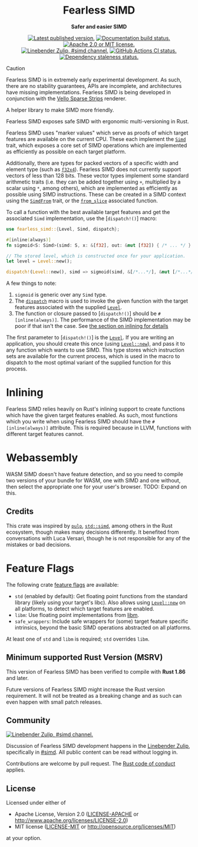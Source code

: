 <div align="center">

# Fearless SIMD

**Safer and easier SIMD**

[![Latest published version.](https://img.shields.io/crates/v/fearless_simd.svg)](https://crates.io/crates/fearless_simd)
[![Documentation build status.](https://img.shields.io/docsrs/fearless_simd.svg)](https://docs.rs/fearless_simd)
[![Apache 2.0 or MIT license.](https://img.shields.io/badge/license-Apache--2.0_OR_MIT-blue.svg)](#license)
\
[![Linebender Zulip, #simd channel.](https://img.shields.io/badge/Linebender-%23simd-blue?logo=Zulip)](https://xi.zulipchat.com/#narrow/channel/514230-simd)
[![GitHub Actions CI status.](https://img.shields.io/github/actions/workflow/status/linebender/fearless_simd/ci.yml?logo=github&label=CI)](https://github.com/linebender/fearless_simd/actions)
[![Dependency staleness status.](https://deps.rs/crate/fearless_simd/latest/status.svg)](https://deps.rs/crate/fearless_simd/)

</div>

> [!CAUTION]
> Fearless SIMD is in extremely early experimental development. As such, there are no stability
> guarantees, APIs are incomplete, and architectures have missing implementations. Fearless SIMD is
> being developed in conjunction with the [Vello Sparse
> Strips](https://github.com/linebender/vello/) renderer.

<!-- We use cargo-rdme to update the README with the contents of lib.rs.
To edit the following section, update it in lib.rs, then run:
cargo rdme --workspace-project=fearless_simd --heading-base-level=0
Full documentation at https://github.com/orium/cargo-rdme -->

<!-- Intra-doc links used in lib.rs should be evaluated here. 
See https://linebender.org/blog/doc-include/ for related discussion. -->

[libm]: https://crates.io/crates/libm
[`f32x4`]: https://docs.rs/fearless_simd/latest/fearless_simd/generated/simd_types/struct.f32x4.html
[`Simd`]: https://docs.rs/fearless_simd/0.2.0/fearless_simd/generated/simd_trait/trait.Simd.html
[`SimdFrom`]: https://docs.rs/fearless_simd/0.2.0/fearless_simd/traits/trait.SimdFrom.html
[SimdBase::from_slice]: https://docs.rs/fearless_simd/0.2.0/fearless_simd/generated/simd_trait/trait.SimdBase.html#tymethod.from_slice
[`dispatch`]: https://docs.rs/fearless_simd/0.2.0/fearless_simd/macros/macro.dispatch.html
[`Level`]: https://docs.rs/fearless_simd/0.2.0/fearless_simd/enum.Level.html
[`Level::new`]: https://docs.rs/fearless_simd/0.2.0/fearless_simd/enum.Level.html#method.new
[`std::simd`]: https://doc.rust-lang.org/std/simd/index.html
<!-- cargo-rdme start -->

A helper library to make SIMD more friendly.

Fearless SIMD exposes safe SIMD with ergonomic multi-versioning in Rust.

Fearless SIMD uses "marker values" which serve as proofs of which target features are available on the current CPU.
These each implement the [`Simd`] trait, which exposes a core set of SIMD operations which are implemented as
efficiently as possible on each target platform.

Additionally, there are types for packed vectors of a specific width and element type (such as [`f32x4`]).
Fearless SIMD does not currently support vectors of less than 128 bits.
These vector types implement some standard arithmetic traits (i.e. they can be added together using
`+`, multiplied by a scalar using `*`, among others), which are implemented as efficiently
as possible using SIMD instructions.
These can be created in a SIMD context using the [`SimdFrom`] trait, or the
[`from_slice`][SimdBase::from_slice] associated function.

To call a function with the best available target features and get the associated `Simd`
implementation, use the [`dispatch!()`] macro:

```rust
use fearless_simd::{Level, Simd, dispatch};

#[inline(always)]
fn sigmoid<S: Simd>(simd: S, x: &[f32], out: &mut [f32]) { /* ... */ }

// The stored level, which is constructed once for your application.
let level = Level::new();

dispatch!(Level::new(), simd => sigmoid(simd, &[/*...*/], &mut [/*...*/]));
```

A few things to note:

1) `sigmoid` is generic over any `Simd` type.
2) The [`dispatch`] macro is used to invoke the given function with the target features associated with the supplied [`Level`].
3) The function or closure passed to [`dispatch!()`] should be `#[inline(always)]`.
   The performance of the SIMD implementation may be poor if that isn't the case. See [the section on inlining for details](#inlining)

The first parameter to [`dispatch!()`] is the [`Level`].
If you are writing an application, you should create this once (using [`Level::new`]), and pass it to any function which wants to use SIMD.
This type stores which instruction sets are available for the current process, which is used
in the macro to dispatch to the most optimal variant of the supplied function for this process.

# Inlining

Fearless SIMD relies heavily on Rust's inlining support to create functions which have the
given target features enabled.
As such, most functions which you write when using Fearless SIMD should have the `#[inline(always)]` attribute.
This is required because in LLVM, functions with different target features cannot.

<!--
# Kernels vs not kernels

TODO: Talk about writing versions of functions which can be called in other `S: Simd` functions.
I think this pattern can also have a macro.
-->

# Webassembly

WASM SIMD doesn't have feature detection, and so you need to compile two versions of your bundle for WASM, one with SIMD and one without,
then select the appropriate one for your user's browser.
TODO: Expand on this.

## Credits

This crate was inspired by [`pulp`], [`std::simd`], among others in the Rust ecosystem, though makes many decisions differently.
It benefited from conversations with Luca Versari, though he is not responsible for any of the mistakes or bad decisions.

# Feature Flags

The following crate [feature flags](https://doc.rust-lang.org/cargo/reference/features.html#dependency-features) are available:

- `std` (enabled by default): Get floating point functions from the standard library (likely using your target's libc).
  Also allows using [`Level::new`] on all platforms, to detect which target features are enabled.
- `libm`: Use floating point implementations from [libm].
- `safe_wrappers`: Include safe wrappers for (some) target feature specific intrinsics,
  beyond the basic SIMD operations abstracted on all platforms.

At least one of `std` and `libm` is required; `std` overrides `libm`.

[`pulp`]: https://crates.io/crates/pulp

<!-- cargo-rdme end -->

## Minimum supported Rust Version (MSRV)

This version of Fearless SIMD has been verified to compile with **Rust 1.86** and later.

Future versions of Fearless SIMD might increase the Rust version requirement.
It will not be treated as a breaking change and as such can even happen with small patch releases.

## Community

[![Linebender Zulip, #simd channel.](https://img.shields.io/badge/Linebender-%23simd-blue?logo=Zulip)](https://xi.zulipchat.com/#narrow/channel/514230-simd)

Discussion of Fearless SIMD development happens in the [Linebender Zulip](https://xi.zulipchat.com/), specifically in [#simd](https://xi.zulipchat.com/#narrow/channel/514230-simd).
All public content can be read without logging in.

Contributions are welcome by pull request.
The [Rust code of conduct] applies.

## License

Licensed under either of

- Apache License, Version 2.0 ([LICENSE-APACHE](LICENSE-APACHE) or <http://www.apache.org/licenses/LICENSE-2.0>)
- MIT license ([LICENSE-MIT](LICENSE-MIT) or <http://opensource.org/licenses/MIT>)

at your option.

[Rust Code of Conduct]: https://www.rust-lang.org/policies/code-of-conduct
